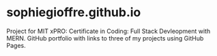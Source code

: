 # sophiegioffre.github.io
Project for MIT xPRO: Certificate in Coding: Full Stack Devleopment with MERN. GitHub portfolio with links to three of my projects using GitHub Pages.
